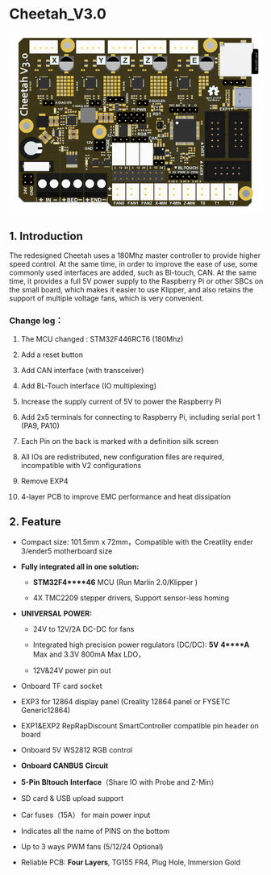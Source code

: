 # Cheetah_V3.0

![](images/Cheetah_Top.png)

## 1. Introduction

The redesigned Cheetah uses a 180Mhz master controller to provide higher speed control. At the same time, in order to improve the ease of use, some commonly used interfaces are added, such as Bl-touch, CAN. At the same time, it provides a full 5V power supply to the Raspberry Pi or other SBCs on the small board, which makes it easier to use Klipper, and also retains the support of multiple voltage fans, which is very convenient.

### Change log：

1. The MCU changed : STM32F446RCT6 (180Mhz)

2. Add a reset button

3. Add CAN interface (with transceiver)

4. Add BL-Touch interface (IO multiplexing)

5. Increase the supply current of 5V to power the Raspberry Pi

6. Add 2x5 terminals for connecting to Raspberry Pi, including serial port 1 (PA9, PA10)

7. Each Pin on the back is marked with a definition silk screen

8. All IOs are redistributed, new configuration files are required, incompatible with V2 configurations

9. Remove EXP4

10. 4-layer PCB to improve EMC performance and heat dissipation

## 2. Feature

- Compact size: 101.5mm x 72mm，Compatible with the Creatlity ender 3/ender5 motherboard size

- **Fully integrated all in one solution:**

  - **STM32F4****46** MCU (Run Marlin 2.0/Klipper )

  - 4X TMC2209 stepper drivers, Support sensor-less homing

- **UNIVERSAL POWER:**

  - 24V to 12V/2A DC-DC for fans

  - Integrated high precision power regulators (DC/DC): **5V** **4****A** Max and 3.3V 800mA Max LDO，

  - 12V&24V power pin out

- Onboard TF card socket

- EXP3 for 12864 display panel (Creality 12864 panel or FYSETC Generic12864)

- EXP1&EXP2 RepRapDiscount SmartController compatible pin header on board

- Onboard 5V WS2812 RGB control

- **Onboard** **CANBUS** **Circuit**

- **5-Pin** **Bltouch** **Interface**（Share IO with Probe and Z-Min）

- SD card & USB upload support

- Car fuses（15A） for main power input

- Indicates all the name of PINS on the bottom

- Up to 3 ways PWM fans (5/12/24 Optional)

- Reliable PCB: **Four Layers**, TG155 FR4, Plug Hole, Immersion Gold
